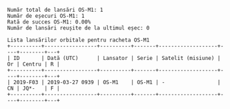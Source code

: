     Număr total de lansări OS-M1: 1
    Număr de eșecuri OS-M1: 1
    Rată de succes OS-M1: 0.00%
    Număr de lansări reușite de la ultimul eșec: 0
    
    Lista lansărilor orbitale pentru racheta OS-M1
    +----------+-----------------+----------+-------+-------------------+----+--------+---+
    | ID       | Dată (UTC)      | Lansator | Serie | Satelit (misiune) | Or | Centru | R |
    +----------+-----------------+----------+-------+-------------------+----+--------+---+
    | 2019-F03 | 2019-03-27 0939 | OS-M1    | OS-M1 | -                 | CN | JQ*-   | F |
    +----------+-----------------+----------+-------+-------------------+----+--------+---+
    
    

